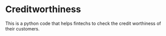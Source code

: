 # Creditworthiness
This is a python code that helps fintechs to check the credit worthiness of their customers.
